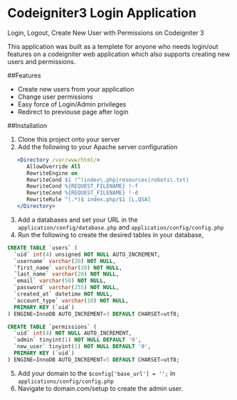 # Codeigniter3 Login Application
Login, Logout, Create New User with Permissions on Codeigniter 3

This application was built as a templete for anyone who needs login/out features on a codeigniter web application which also supports creating new users and permissions.

##Features
- Create new users from your application
- Change user permissions
- Easy force of Login/Admin privileges
- Redirect to previouse page after login

##Installation
1. Clone this project onto your server
2. Add the following to your Apache server configuration
```apache
   <Directory /var/www/html/>
      AllowOverride All
      RewriteEngine on
      RewriteCond $1 !^(index\.php|resources|robots\.txt)
      RewriteCond %{REQUEST_FILENAME} !-f
      RewriteCond %{REQUEST_FILENAME} !-d
      RewriteRule ^(.*)$ index.php/$1 [L,QSA]
   </Directory>
```
3. Add a databases and set your URL in the `application/config/database.php` and `application/config/config.php`
4. Run the following to create the desired tables in your database,

```sql
CREATE TABLE `users` (
  `uid` int(4) unsigned NOT NULL AUTO_INCREMENT,
  `username` varchar(20) NOT NULL,
  `first_name` varchar(20) NOT NULL,
  `last_name` varchar(20) NOT NULL,
  `email` varchar(50) NOT NULL,
  `password` varchar(255) NOT NULL,
  `created_at` datetime NOT NULL,
  `account_type` varchar(10) NOT NULL,
  PRIMARY KEY (`uid`)
) ENGINE=InnoDB AUTO_INCREMENT=3 DEFAULT CHARSET=utf8;

CREATE TABLE `permissions` (
  `uid` int(4) NOT NULL AUTO_INCREMENT,
  `admin` tinyint(1) NOT NULL DEFAULT '0',
  `new_user` tinyint(1) NOT NULL DEFAULT '0',
  PRIMARY KEY (`uid`)
) ENGINE=InnoDB AUTO_INCREMENT=5 DEFAULT CHARSET=utf8;
```

5. Add your domain to the `$config['base_url'] = '';` in `applications/config/config.php`
6. Navigate to domain.com/setup to create the admin user.
